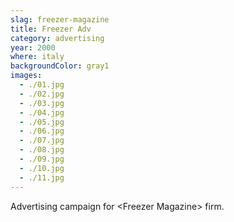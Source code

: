 ```yaml
---
slag: freezer-magazine
title: Freezer Adv
category: advertising
year: 2000
where: italy
backgroundColor: gray1
images:
  - ./01.jpg
  - ./02.jpg
  - ./03.jpg
  - ./04.jpg
  - ./05.jpg
  - ./06.jpg
  - ./07.jpg
  - ./08.jpg
  - ./09.jpg
  - ./10.jpg
  - ./11.jpg
---
```


Advertising campaign for &lt;Freezer Magazine&gt; firm.
